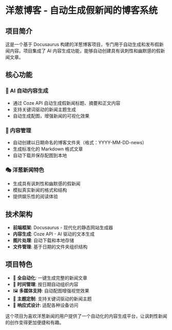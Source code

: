# 洋葱博客 - 自动生成假新闻的博客系统

## 项目简介

这是一个基于 Docusaurus 构建的洋葱博客项目，专门用于自动生成和发布假新闻内容。项目集成了 AI 内容生成功能，能够自动创建具有讽刺性和幽默感的假新闻文章。

## 核心功能

### 🤖 AI 自动内容生成

-   通过 Coze API 自动生成假新闻标题、摘要和正文内容
-   支持关键词驱动的新闻主题生成
-   自动生成配图，增强新闻的可视化效果

### 📝 内容管理

-   自动创建以日期命名的博客文件夹（格式：YYYY-MM-DD-news）
-   生成标准化的 Markdown 格式文章
-   自动下载并保存配图到本地

### 🎭 洋葱新闻特色

-   生成具有讽刺性和幽默感的假新闻
-   模拟真实新闻的格式和结构
-   提供娱乐性的阅读体验

## 技术架构

-   **前端框架**: Docusaurus - 现代化的静态网站生成器
-   **内容生成**: Coze API - AI 驱动的文本生成
-   **图片处理**: 自动下载和本地存储
-   **文件管理**: 基于日期的文件夹组织结构

## 项目特色

-   🚀 **全自动化**: 一键生成完整的新闻文章
-   📅 **时间管理**: 按日期自动组织内容
-   🖼️ **多媒体支持**: 自动配图增强视觉效果
-   🎯 **主题定制**: 支持关键词驱动的新闻主题
-   📱 **响应式设计**: 适配各种设备访问

这个项目为喜欢洋葱新闻的用户提供了一个自动化的内容生成平台，让讽刺性新闻的创作变得更加便捷和有趣。
